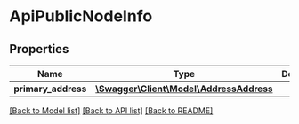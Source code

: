 # ApiPublicNodeInfo

## Properties
Name | Type | Description | Notes
------------ | ------------- | ------------- | -------------
**primary_address** | [**\Swagger\Client\Model\AddressAddress**](AddressAddress.md) |  | [optional] 

[[Back to Model list]](../../README.md#documentation-for-models) [[Back to API list]](../../README.md#documentation-for-api-endpoints) [[Back to README]](../../README.md)

